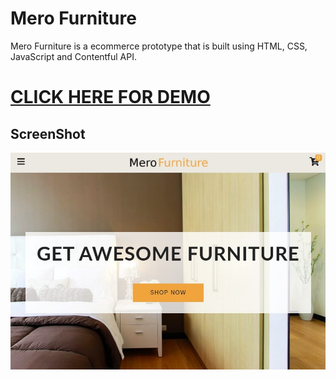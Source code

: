 # Mero Furniture

Mero Furniture is a ecommerce prototype that is built using HTML, CSS, JavaScript and Contentful API.

# [CLICK HERE FOR DEMO](https://ashokcpg.github.io/merofurniture/)

## ScreenShot

![MeroFurniture HomePage](./screenshots/1.jpg?raw=true "HomePage")

<!-- # Home -->
